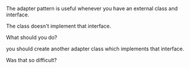 The adapter pattern is useful whenever you have an external class and interface. 

The class doesn't implement that interface. 

What should you do?

you should create another adapter class which implements that interface.

Was that so difficult?
